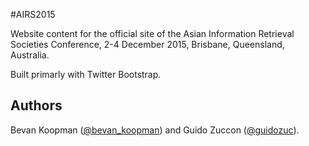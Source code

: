 #AIRS2015

Website content for the official site of the Asian Information Retrieval Societies Conference, 2-4 December 2015, Brisbane, Queensland, Australia.

Built primarly with Twitter Bootstrap.

## Authors

Bevan Koopman ([@bevan_koopman](http://twitter.com/bevan_koopman "Title")) and Guido Zuccon ([@guidozuc](https://twitter.com/guidozuc)).